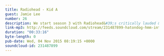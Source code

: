 ```yaml
---
title: Radiohead - Kid A
guest: Jamie Lee
number: 26
description: We start season 3 with Radiohead&#39;s critically lauded &quot;Kid A&quot; as recommended by comedian Jamie Lee. If you like tone-poems, biblical studies or hat derived song writing you&#39;re going to love this episode.
link-mp3: http://feeds.soundcloud.com/stream/231487899-hatondog-hmm-interesting-choice-ep26-radiohead-kid-a-feat-jamie-lee.mp3
duration: "00:33:16"
byte-length: 0
pub-date: Wed, 04 Nov 2015 08:19:15 +0000
soundcloud-id: 231487899
---
```

